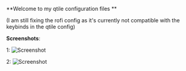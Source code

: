 **Welcome to my qtile configuration files **

(I am still fixing the rofi config as it's currently not compatible with the keybinds in the qtile config)

**Screenshots**:

1:
![Screenshot](https://github.com/Aiclys/qtile-dotfiles/blob/main/bluenvim.png)

2:
![Screenshot](https://github.com/Aiclys/qtile-dotfiles/blob/main/2023-12-02_23-37.png)
